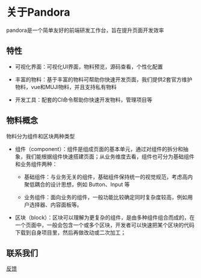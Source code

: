# 关于Pandora

pandora是一个简单友好的前端研发工作台，旨在提升页面开发效率

## 特性

* 可视化界面：可视化UI界面，物料预览，源码查看，个性化配置

* 丰富的物料：基于丰富的物料可帮助你快速开发页面，我们提供2套官方维护物料，vue和MUJI物料，并且支持私有物料

* 开发工具：配套的CI命令帮助你快速开发物料，管理项目等

## 物料概念

物料分为组件和区块两种类型

* 组件（component）：组件是组成页面的基本单元，通过对组件的拆分和抽象，我们能根据组件快速搭建页面；从业务维度去看，组件也可分为基础组件和业务组件两种：

    * 基础组件：与业务无关的组件，基础组件保持统一的视觉规范，考虑高内聚低耦合的设计思想，例如 Button、Input 等

    * 业务组件：面向业务的组件，一般功能比较确定同时复杂度较高，例如用户选择器、内容面板等。

* 区块（block）：区块可以理解为更复杂的组件，是由多种组件组合而成的，在一个页面中，一般会包含一个或多个区块，开发者可以快速把某个区块的代码下载到自身项目里，然后再做改动或二次加工；


## 联系我们

[反馈](https://git.souche-inc.com/loan/magic-park/showbox/issues)

